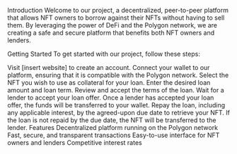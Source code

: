 Introduction
Welcome to our project, a decentralized, peer-to-peer platform that allows NFT owners to borrow against their NFTs without having to sell them. By leveraging the power of DeFi and the Polygon network, we are creating a safe and secure platform that benefits both NFT owners and lenders.

Getting Started
To get started with our project, follow these steps:

Visit [insert website] to create an account.
Connect your wallet to our platform, ensuring that it is compatible with the Polygon network.
Select the NFT you wish to use as collateral for your loan.
Enter the desired loan amount and loan term.
Review and accept the terms of the loan.
Wait for a lender to accept your loan offer.
Once a lender has accepted your loan offer, the funds will be transferred to your wallet.
Repay the loan, including any applicable interest, by the agreed-upon due date to retrieve your NFT.
If the loan is not repaid by the due date, the NFT will be transferred to the lender.
Features
Decentralized platform running on the Polygon network
Fast, secure, and transparent transactions
Easy-to-use interface for NFT owners and lenders
Competitive interest rates
